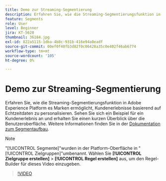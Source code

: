 ```yaml
---
title: Demo zur Streaming-Segmentierung
description: Erfahren Sie, wie die Streaming-Segmentierungsfunktion in Adobe Experience Platform es Marken ermöglicht, Kundenerlebnisse basierend auf Echtzeitdaten zu personalisieren. Sehen Sie sich ein Beispiel für ein Kundenerlebnis an und erhalten Sie einen kurzen Überblick über die Benutzeroberfläche.
feature: Segments
role: User
level: Beginner
jira: KT-5628
thumbnail: 36184.jpg
exl-id: 822a5115-1dba-4b8c-931b-416e94a0eadf
source-git-commit: 00ef0f40fb3d82f0c06428a35c0e402f46ab6774
workflow-type: tm+mt
source-wordcount: '105'
ht-degree: 0%

---
```


# Demo zur Streaming-Segmentierung

Erfahren Sie, wie die Streaming-Segmentierungsfunktion in Adobe Experience Platform es Marken ermöglicht, Kundenerlebnisse basierend auf Echtzeitdaten zu personalisieren. Sehen Sie sich ein Beispiel für ein Kundenerlebnis an und erhalten Sie einen kurzen Überblick über die Benutzeroberfläche. Weitere Informationen finden Sie in der [Dokumentation zum Segmentaufbau](https://experienceleague.adobe.com/docs/experience-platform/segmentation/ui/segment-builder.html?lang=de).

>[!NOTE]
>
> &quot;[!UICONTROL Segmente]&quot;wurden in der Platform-Oberfläche in &quot;[!UICONTROL Zielgruppen]&quot;umbenannt. Wählen Sie **[!UICONTROL Zielgruppe erstellen]** > **[!UICONTROL Regel erstellen]** aus, um den Regel-Builder für dieses Video einzugeben.

>[!VIDEO](https://video.tv.adobe.com/v/36184?learn=on)



